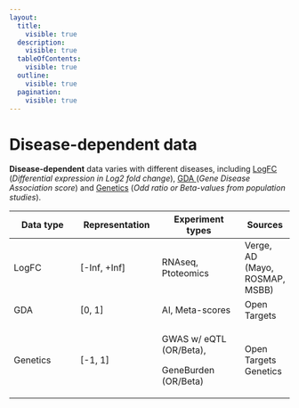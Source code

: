 ```yaml
---
layout:
  title:
    visible: true
  description:
    visible: true
  tableOfContents:
    visible: true
  outline:
    visible: true
  pagination:
    visible: true
---
```


# Disease-dependent data

**Disease-dependent** data varies with different diseases, including [LogFC](logfc.md) (_Differential expression in Log2 fold change_), [GDA ](gda.md)(_Gene Disease Association score_) and [Genetics](genetics.md) (_Odd ratio or Beta-values from population studies_).

<table data-full-width="false"><thead><tr><th width="194">Data type</th><th width="160">Representation</th><th width="228">Experiment types</th><th>Sources</th></tr></thead><tbody><tr><td>LogFC</td><td>[-Inf, +Inf]</td><td>RNAseq, Ptoteomics</td><td>Verge, AD (Mayo, ROSMAP, MSBB)</td></tr><tr><td>GDA</td><td>[0, 1]</td><td>AI, Meta-scores</td><td>Open Targets</td></tr><tr><td>Genetics</td><td>[-1, 1]</td><td><p>GWAS w/ eQTL (OR/Beta),</p><p>GeneBurden (OR/Beta)</p></td><td>Open Targets Genetics</td></tr></tbody></table>

